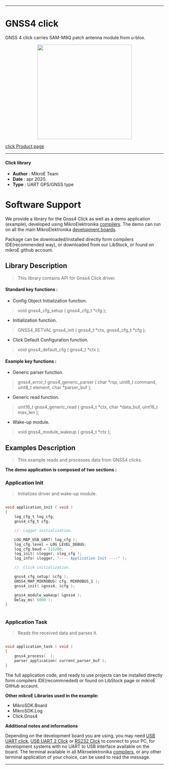  
---
# GNSS4 click

GNSS 4 click carries SAM-M8Q patch antenna module from u-blox.

<p align="center">
  <img src="https://download.mikroe.com/images/click_for_ide/gnss4_click.png" height=300px>
</p>

[click Product page](<https://www.mikroe.com/gnss-4-click>)

---


#### Click library 

- **Author**        : MikroE Team
- **Date**          : apr 2020.
- **Type**          : UART GPS/GNSS type


# Software Support

We provide a library for the Gnss4 Click 
as well as a demo application (example), developed using MikroElektronika 
[compilers](https://shop.mikroe.com/compilers). 
The demo can run on all the main MikroElektronika [development boards](https://shop.mikroe.com/development-boards).

Package can be downloaded/installed directly form compilers IDE(recommended way), or downloaded from our LibStock, or found on mikroE github account. 

## Library Description

> This library contains API for Gnss4 Click driver.

#### Standard key functions :

- Config Object Initialization function.
> void gnss4_cfg_setup ( gnss4_cfg_t *cfg ); 
 
- Initialization function.
> GNSS4_RETVAL gnss4_init ( gnss4_t *ctx, gnss4_cfg_t *cfg );

- Click Default Configuration function.
> void gnss4_default_cfg ( gnss4_t *ctx );


#### Example key functions :

- Generic parser function.
> gnss4_error_t gnss4_generic_parser ( char *rsp,  uint8_t command, uint8_t element, char *parser_buf );
 
- Generic read function.
> uint16_t gnss4_generic_read ( gnss4_t *ctx, char *data_buf, uint16_t max_len );

- Wake-up module.
> void gnss4_module_wakeup ( gnss4_t *ctx );

## Examples Description

> This example reads and processes data from GNSS4 clicks.

**The demo application is composed of two sections :**

### Application Init 

> Initializes driver and wake-up module.

```c

void application_init ( void )
{
    log_cfg_t log_cfg;
    gnss4_cfg_t cfg;

    //  Logger initialization.

    LOG_MAP_USB_UART( log_cfg );
    log_cfg.level = LOG_LEVEL_DEBUG;
    log_cfg.baud = 115200;
    log_init( &logger, &log_cfg );
    log_info( &logger, "---- Application Init ----" );

    //  Click initialization.

    gnss4_cfg_setup( &cfg );
    GNSS4_MAP_MIKROBUS( cfg, MIKROBUS_1 );
    gnss4_init( &gnss4, &cfg );

    gnss4_module_wakeup( &gnss4 );
    Delay_ms( 5000 );
}
  
```

### Application Task

> Reads the received data and parses it.

```c

void application_task ( void )
{
    gnss4_process(  );
    parser_application( current_parser_buf );
} 

```

The full application code, and ready to use projects can be  installed directly form compilers IDE(recommneded) or found on LibStock page or mikroE GitHub accaunt.

**Other mikroE Libraries used in the example:** 

- MikroSDK.Board
- MikroSDK.Log
- Click.Gnss4

**Additional notes and informations**

Depending on the development board you are using, you may need 
[USB UART click](https://shop.mikroe.com/usb-uart-click), 
[USB UART 2 Click](https://shop.mikroe.com/usb-uart-2-click) or 
[RS232 Click](https://shop.mikroe.com/rs232-click) to connect to your PC, for 
development systems with no UART to USB interface available on the board. The 
terminal available in all Mikroelektronika 
[compilers](https://shop.mikroe.com/compilers), or any other terminal application 
of your choice, can be used to read the message.



---
